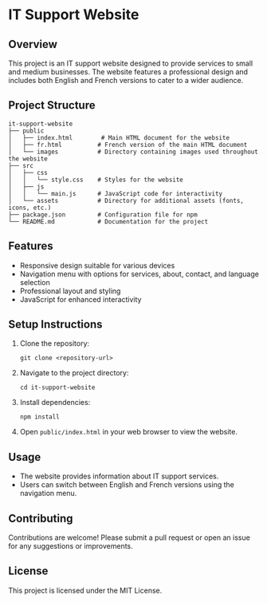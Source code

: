 # IT Support Website

## Overview
This project is an IT support website designed to provide services to small and medium businesses. The website features a professional design and includes both English and French versions to cater to a wider audience.

## Project Structure
```
it-support-website
├── public
│   ├── index.html        # Main HTML document for the website
│   ├── fr.html          # French version of the main HTML document
│   └── images           # Directory containing images used throughout the website
├── src
│   ├── css
│   │   └── style.css    # Styles for the website
│   ├── js
│   │   └── main.js      # JavaScript code for interactivity
│   └── assets           # Directory for additional assets (fonts, icons, etc.)
├── package.json         # Configuration file for npm
└── README.md            # Documentation for the project
```

## Features
- Responsive design suitable for various devices
- Navigation menu with options for services, about, contact, and language selection
- Professional layout and styling
- JavaScript for enhanced interactivity

## Setup Instructions
1. Clone the repository:
   ```
   git clone <repository-url>
   ```
2. Navigate to the project directory:
   ```
   cd it-support-website
   ```
3. Install dependencies:
   ```
   npm install
   ```
4. Open `public/index.html` in your web browser to view the website.

## Usage
- The website provides information about IT support services.
- Users can switch between English and French versions using the navigation menu.

## Contributing
Contributions are welcome! Please submit a pull request or open an issue for any suggestions or improvements.

## License
This project is licensed under the MIT License.